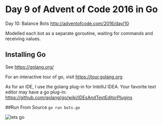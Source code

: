 # Day 9 of Advent of Code 2016 in Go
Day 10: Balance Bots
http://adventofcode.com/2016/day/10

Modelled each bot as a separate goroutine, waiting for commands and receiving values.

## Installing Go
See https://golang.org/

For an interactive tour of go, visit https://tour.golang.org

As for an IDE, I use the golang plug-in for IntelliJ IDEA.
Your favorite text editor may have a go plug-in:
https://github.com/golang/go/wiki/IDEsAndTextEditorPlugins

##Run From Source
`go run bots.go`


![lets go](http://i.imgur.com/sDBaVEy.png)


